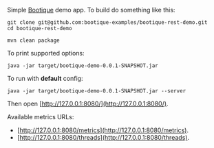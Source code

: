 Simple [Bootique](http://bootique.io) demo app. To build do something like this:

```
git clone git@github.com:bootique-examples/bootique-rest-demo.git
cd bootique-rest-demo

mvn clean package
```
To print supported options:
```
java -jar target/bootique-demo-0.0.1-SNAPSHOT.jar 
```
To run with **default** config:
```
java -jar target/bootique-demo-0.0.1-SNAPSHOT.jar --server
```
Then open [http://127.0.0.1:8080/](http://127.0.0.1:8080/). 

Available metrics URLs:

* [http://127.0.0.1:8080/metrics](http://127.0.0.1:8080/metrics).
* [http://127.0.0.1:8080/threads](http://127.0.0.1:8080/threads).